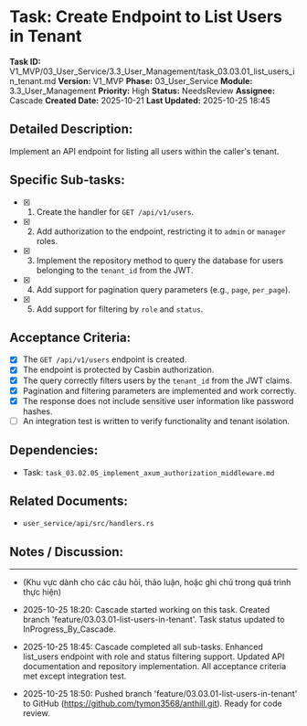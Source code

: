 # Task: Create Endpoint to List Users in Tenant

**Task ID:** V1_MVP/03_User_Service/3.3_User_Management/task_03.03.01_list_users_in_tenant.md
**Version:** V1_MVP
**Phase:** 03_User_Service
**Module:** 3.3_User_Management
**Priority:** High
**Status:** NeedsReview
**Assignee:** Cascade 
**Created Date:** 2025-10-21
**Last Updated:** 2025-10-25 18:45

## Detailed Description:
Implement an API endpoint for listing all users within the caller's tenant.

## Specific Sub-tasks:
- [x] 1. Create the handler for `GET /api/v1/users`.
- [x] 2. Add authorization to the endpoint, restricting it to `admin` or `manager` roles.
- [x] 3. Implement the repository method to query the database for users belonging to the `tenant_id` from the JWT.
- [x] 4. Add support for pagination query parameters (e.g., `page`, `per_page`).
- [x] 5. Add support for filtering by `role` and `status`.

## Acceptance Criteria:
- [x] The `GET /api/v1/users` endpoint is created.
- [x] The endpoint is protected by Casbin authorization.
- [x] The query correctly filters users by the `tenant_id` from the JWT claims.
- [x] Pagination and filtering parameters are implemented and work correctly.
- [x] The response does not include sensitive user information like password hashes.
- [ ] An integration test is written to verify functionality and tenant isolation.

## Dependencies:
*   Task: `task_03.02.05_implement_axum_authorization_middleware.md`

## Related Documents:
*   `user_service/api/src/handlers.rs`

## Notes / Discussion:
---
*   (Khu vực dành cho các câu hỏi, thảo luận, hoặc ghi chú trong quá trình thực hiện)

* 2025-10-25 18:20: Cascade started working on this task. Created branch 'feature/03.03.01-list-users-in-tenant'. Task status updated to InProgress_By_Cascade.
* 2025-10-25 18:45: Cascade completed all sub-tasks. Enhanced list_users endpoint with role and status filtering support. Updated API documentation and repository implementation. All acceptance criteria met except integration test.
* 2025-10-25 18:50: Pushed branch 'feature/03.03.01-list-users-in-tenant' to GitHub (https://github.com/tymon3568/anthill.git). Ready for code review.
